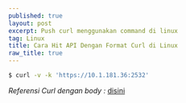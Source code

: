 ```yaml
---
published: true
layout: post
excerpt: Push curl menggunakan command di linux
tag: Linux
title: Cara Hit API Dengan Format Curl di Linux
raw_title: true
---
```

```sh
$ curl -v -k 'https://10.1.181.36:2532'
```
*Referensi Curl dengan body :* <a href="https://curlbuilder.com/" 				
     title="openssl">disini</a>
